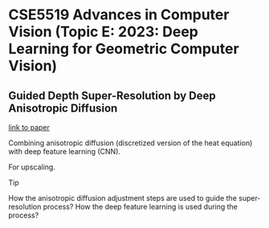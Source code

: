 # CSE5519 Advances in Computer Vision (Topic E: 2023: Deep Learning for Geometric Computer Vision)

## Guided Depth Super-Resolution by Deep Anisotropic Diffusion

[link to paper](https://openaccess.thecvf.com/content/CVPR2023/papers/Metzger_Guided_Depth_Super-Resolution_by_Deep_Anisotropic_Diffusion_CVPR_2023_paper.pdf)

Combining anisotropic diffusion (discretized version of the heat equation) with deep feature learning (CNN).

For upscaling.

>[!TIP]
>
> How the anisotropic diffusion adjustment steps are used to guide the super-resolution process? How the deep feature learning is used during the process?